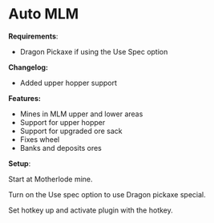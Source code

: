 
# Auto MLM

**Requirements**:
- Dragon Pickaxe if using the Use Spec option


**Changelog:**
- Added upper hopper support


**Features:**
- Mines in MLM upper and lower areas
- Support for upper hopper
- Support for upgraded ore sack
- Fixes wheel
- Banks and deposits ores

**Setup**:

Start at Motherlode mine.

Turn on the Use spec option to use Dragon pickaxe special.

Set hotkey up and activate plugin with the hotkey.
